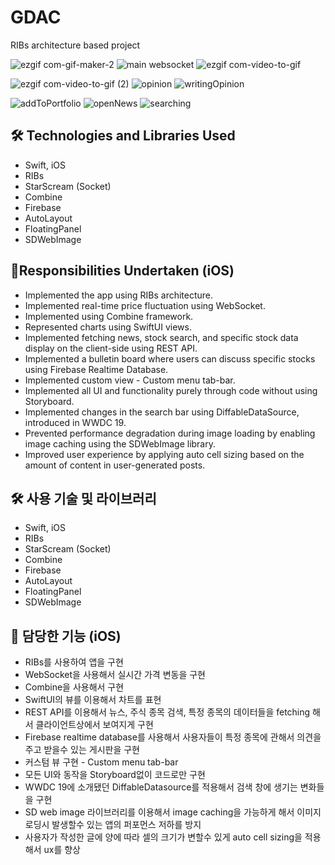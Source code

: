 # GDAC
RIBs architecture based project 

![ezgif com-gif-maker-2](https://user-images.githubusercontent.com/85341050/213863330-e7bb034a-b71d-43f8-984d-ccd883fc8ac1.gif) ![main websocket](https://user-images.githubusercontent.com/85341050/213864112-ee0959a1-69c0-4111-bc2e-6f8fd4bb16e5.gif) ![ezgif com-video-to-gif](https://user-images.githubusercontent.com/85341050/221626050-329196ee-151e-4e18-8368-b49913af44d5.gif)

![ezgif com-video-to-gif (2)](https://user-images.githubusercontent.com/85341050/221627407-daa3ba31-26de-44d2-b2bc-d8b0031fd355.gif) ![opinion](https://user-images.githubusercontent.com/85341050/213864154-6093b6be-a47b-441a-8020-ef43bd729899.gif) ![writingOpinion](https://user-images.githubusercontent.com/85341050/213864163-8e54c025-5c54-4204-b89d-73dc9a392bdd.gif)

![addToPortfolio](https://user-images.githubusercontent.com/85341050/213864191-ee19aede-dde3-4eea-b433-62126fb170c6.gif) ![openNews](https://user-images.githubusercontent.com/85341050/213864193-064caaa0-70bb-43b7-9d7b-cff96bfe26a5.gif) ![searching](https://user-images.githubusercontent.com/85341050/213864195-f309d091-95f7-47cd-bff7-77f00f148366.gif)

## 🛠️ Technologies and Libraries Used

- Swift, iOS
- RIBs
- StarScream (Socket)
- Combine
- Firebase
- AutoLayout
- FloatingPanel
- SDWebImage

## 📱Responsibilities Undertaken (iOS)

- Implemented the app using RIBs architecture.
- Implemented real-time price fluctuation using WebSocket.
- Implemented using Combine framework.
- Represented charts using SwiftUI views.
- Implemented fetching news, stock search, and specific stock data display on the client-side using REST API.
- Implemented a bulletin board where users can discuss specific stocks using Firebase Realtime Database.
- Implemented custom view - Custom menu tab-bar.
- Implemented all UI and functionality purely through code without using Storyboard.
- Implemented changes in the search bar using DiffableDataSource, introduced in WWDC 19.
- Prevented performance degradation during image loading by enabling image caching using the SDWebImage library.
- Improved user experience by applying auto cell sizing based on the amount of content in user-generated posts.

## 🛠️ 사용 기술 및 라이브러리

- Swift, iOS
- RIBs
- StarScream (Socket)
- Combine
- Firebase
- AutoLayout
- FloatingPanel
- SDWebImage

## 📱 담당한 기능 (iOS)

- RIBs를 사용하여 앱을 구현
- WebSocket을 사용해서 실시간 가격 변동을 구현
- Combine을 사용해서 구현
- SwiftUI의 뷰를 이용해서 차트를 표현
- REST API를 이용해서 뉴스, 주식 종목 검색, 특정 종목의 데이터들을 fetching 해서 클라이언트상에서 보여지게 구현
- Firebase realtime database를 사용해서 사용자들이 특정 종목에 관해서 의견을 주고 받을수 있는 게시판을 구현
- 커스텀 뷰 구현 - Custom menu tab-bar
- 모든 UI와 동작을 Storyboard없이 코드로만 구현
- WWDC 19에 소개됐던 DiffableDatasource를 적용해서 검색 창에 생기는 변화들을 구현
- SD web image 라이브러리를 이용해서 image caching을 가능하게 해서 이미지 로딩시 발생할수 있는 앱의 퍼포먼스 저하를 방지
- 사용자가 작성한 글에 양에 따라 셀의 크기가 변할수 있게 auto cell sizing을 적용해서 ux를 향상

